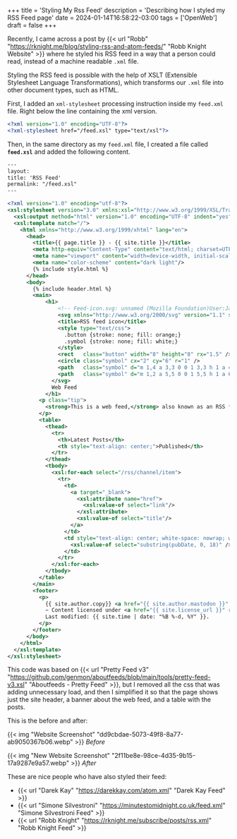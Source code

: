 +++
title = 'Styling My Rss Feed'
description = 'Describing how I styled my RSS Feed page'
date = 2024-01-14T16:58:22-03:00
tags = ['OpenWeb']
draft = false
+++

Recently, I came across a post by {{< url "Robb" "https://rknight.me/blog/styling-rss-and-atom-feeds/" "Robb Knight Website" >}} where he styled his RSS feed in a way that a person could read, instead of a machine readable `.xml` file.

Styling the RSS feed is possible with the help of XSLT (Extensible Stylesheet Language Transformations), which transforms our `.xml` file into other document types, such as HTML.

First, I added an `xml-stylesheet` processing instruction inside my `feed.xml` file. Right below the line containing the xml version.

```xml
<?xml version="1.0" encoding="UTF-8"?>
<?xml-stylesheet href="/feed.xsl" type="text/xsl"?>
```

Then, in the same directory as my `feed.xml` file, I created a file called **`feed.xsl`** and added the following content.

```xml
---
layout:
title: 'RSS Feed'
permalink: "/feed.xsl"
---

<?xml version="1.0" encoding="utf-8"?>
<xsl:stylesheet version="3.0" xmlns:xsl="http://www.w3.org/1999/XSL/Transform" xmlns:atom="http://www.w3.org/2005/Atom" xmlns:dc="http://purl.org/dc/elements/1.1/">
  <xsl:output method="html" version="1.0" encoding="UTF-8" indent="yes"/>
  <xsl:template match="/">
    <html xmlns="http://www.w3.org/1999/xhtml" lang="en">
      <head>
        <title>{{ page.title }} - {{ site.title }}</title>
        <meta http-equiv="Content-Type" content="text/html; charset=UTF-8"/>
        <meta name="viewport" content="width=device-width, initial-scale=1.0"/>
        <meta name="color-scheme" content="dark light"/>
        {% include style.html %}
      </head>
      <body>
        {% include header.html %}
        <main>
            <h1>
                <!-- Feed-icon.svg: unnamed (Mozilla Foundation)User:Jahoe (GPL <http://www.gnu.org/licenses/gpl.html>, LGPL <http://www.gnu.org/licenses/lgpl.html>, MPL 1.1 <https://www.mozilla.org/MPL/1.1/>, MPL 1.1 <https://www.mozilla.org/MPL/1.1/>, GPL <http://www.gnu.org/licenses/gpl.html> or LGPL <http://www.gnu.org/licenses/lgpl.html>), via Wikimedia Commons -->
                <svg xmlns="http://www.w3.org/2000/svg" version="1.1" style="vertical-align: text-bottom; width: 1.2em; height: 1.2em;" id="RSSicon" viewBox="0 0 8 8">
                <title>RSS feed icon</title>
                <style type="text/css">
                  .button {stroke: none; fill: orange;}
                  .symbol {stroke: none; fill: white;}
                </style>
                <rect   class="button" width="8" height="8" rx="1.5" />
                <circle class="symbol" cx="2" cy="6" r="1" />
                <path   class="symbol" d="m 1,4 a 3,3 0 0 1 3,3 h 1 a 4,4 0 0 0 -4,-4 z" />
                <path   class="symbol" d="m 1,2 a 5,5 0 0 1 5,5 h 1 a 6,6 0 0 0 -6,-6 z" />
              </svg>
              Web Feed
            </h1>
          <p class="tip">
            <strong>This is a web feed,</strong> also known as an RSS feed. <strong>Subscribe</strong> by copying the URL <mark>https://abf.li/feed.xml</mark> into your newsreader.
          </p>
          <table>
            <thead>
              <tr>
                <th>Latest Posts</th>
                <th style="text-align: center;">Published</th>
              </tr>
            </thead>
            <tbody>
              <xsl:for-each select="/rss/channel/item">
                <tr>
                  <td>
                    <a target="_blank">
                      <xsl:attribute name="href">
                        <xsl:value-of select="link"/>
                      </xsl:attribute>
                      <xsl:value-of select="title"/>
                    </a>
                  </td>
                  <td style="text-align: center; white-space: nowrap; width: 50px;">
                    <xsl:value-of select="substring(pubDate, 0, 18)" />
                  </td>
                </tr>
              </xsl:for-each>
            </tbody>
          </table>
        </main>
        <footer>
          <p>
            {{ site.author.copy}} <a href="{{ site.author.mastodon }}" rel="me noopener" target="_blank">{{ site.author.name }}</a>
            ~ Content licensed under <a href="{{ site.license_url }}" rel="noopener noreferrer nofollow" target="_blank">{{ site.license }}</a>.<br />
            Last modified: {{ site.time | date: "%B %-d, %Y" }}.
          </p>
        </footer>
      </body>
    </html>
  </xsl:template>
</xsl:stylesheet>
```

This code was based on {{< url "Pretty Feed v3" "https://github.com/genmon/aboutfeeds/blob/main/tools/pretty-feed-v3.xsl" "Aboutfeeds - Pretty Feed" >}}, but I removed all the css that was adding unnecessary load, and then I simplified it so that the page shows just the site header, a banner about the web feed, and a table with the posts.

This is the before and after:

{{< img "Website Screenshot" "dd9cbdae-5073-49f8-8a77-ab9050367b06.webp" >}}
*Before*

{{< img "New Website Screenshot" "2f11be8e-98ce-4d35-9b15-17a9287e9a57.webp" >}}
*After*

These are nice people who have also styled their feed:

* {{< url "Darek Kay" "https://darekkay.com/atom.xml" "Darek Kay Feed" >}}
* {{< url "Simone Silvestroni" "https://minutestomidnight.co.uk/feed.xml" "Simone Silvestroni Feed" >}}
* {{< url "Robb Knight" "https://rknight.me/subscribe/posts/rss.xml" "Robb Knight Feed" >}}
